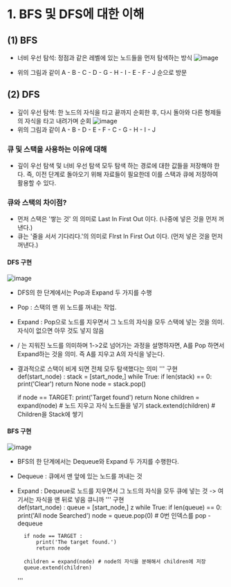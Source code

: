 # 1. BFS 및 DFS에 대한 이해
## (1) BFS
- 너비 우선 탐석: 정점과 같은 레벨에 있는 노드들을 먼저 탐색하는 방식
![image](https://user-images.githubusercontent.com/48178699/82176251-33286300-9911-11ea-98d7-bac7c0410360.png)

- 위의 그림과 같이 A - B - C - D - G - H - I - E - F - J 순으로 방문

## (2) DFS
- 깊이 우선 탐색: 한 노드의 자식을 타고 끝까지 순회한 후, 다시 돌아와 다른 형제들의 자식을 타고 내려가며 순회
![image](https://user-images.githubusercontent.com/48178699/82176277-44716f80-9911-11ea-912b-1f3fdeea12e0.png)
- 위의 그림과 같이 A - B - D - E - F - C - G - H - I - J 

### 큐 및 스택을 사용하는 이유에 대해
- 깊이 우선 탐색 및 너비 우선 탐색 모두 탐색 하는 경로에 대한 값들을 저장해야 한다. 즉, 이전 단계로 돌아오기 위해 자료들이 필요한데 이를 스택과 큐에 저장하여 활용할 수 있다.

### 큐와 스택의 차이점?
- 먼저 스택은 '쌓는 것' 의 의미로 Last In First Out 이다. (나중에 넣은 것을 먼저 꺼낸다.)
- 큐는 '줄을 서서 기다리다.'의 의미로 FIrst In First Out 이다. (먼저 넣은 것을 먼저 꺼낸다.)

#### DFS 구현 
![image](https://user-images.githubusercontent.com/48178699/82176352-784c9500-9911-11ea-9c3d-595e1e38cb0d.png)

- DFS의 한 단계에서는 Pop과 Expand 두 가지를 수행
* Pop : 스택의 맨 위 노드를 꺼내는 작업.
* Expand : Pop으로 노드를 지우면서 그 노드의 자식을 모두 스택에 넣는 것을 의미. 자식이 없으면 아무 것도 넣지 않음
* / 는 지워진 노드를 의미하며 1->2로 넘어가는 과정을 설명하자면, A를 Pop 하면서 Expand하는 것을 의미. 즉 A를 지우고 A의 자식을 넣는다.
* 결과적으로 스택이 비게 되면 전체 모두 탐색했다는 의미
''' 구현  <br>
def(start_node) :
     stack = [start_node,]
     while True:
         if len(stack) == 0:
         print('Clear') 
         return None
     node = stack.pop()
     
     if node == TARGET:
         print('Target found')
         return None
     children = expand(node) # 노드 지우고 자식 노드들을 넣기
     stack.extend(children) # Children을 Stack에 쌓기
    
#### BFS 구현
![image](https://user-images.githubusercontent.com/48178699/82176316-5fdc7a80-9911-11ea-9712-93194d53db9a.png)

- BFS의 한 단계에서는 Dequeue와 Expand 두 가지를 수행한다.
* Dequeue : 큐에서 맨 앞에 있는 노드를 꺼내는 것
* Expand : Dequeue로 노드를 지우면서 그 노드의 자식을 모두 큐에 넣는 것 -> 여기서는 자식을 맨 뒤로 넣음 큐니까
''' 구현 <br>
def(start_node) :
    queue = [start_node,]
    z
    while True:
        if len(queue) == 0:
            print('All node Searched')
        node = queue.pop(0) # 0번 인덱스를 pop - dequeue
        
        if node == TARGET :
            print('The target found.')
            return node
        
        children = expand(node) # node의 자식을 분해해서 children에 저장
        queue.extend(children)
   '''
